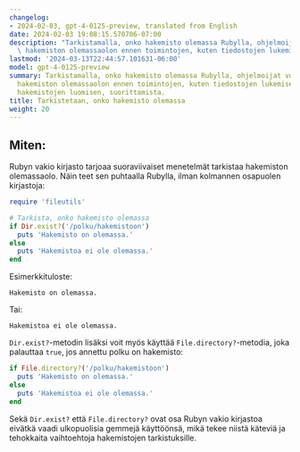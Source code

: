 ```yaml
---
changelog:
- 2024-02-03, gpt-4-0125-preview, translated from English
date: 2024-02-03 19:08:15.570706-07:00
description: "Tarkistamalla, onko hakemisto olemassa Rubylla, ohjelmoijat voivat varmistaa\
  \ hakemiston olemassaolon ennen toimintojen, kuten tiedostojen lukemisen tai\u2026"
lastmod: '2024-03-13T22:44:57.101631-06:00'
model: gpt-4-0125-preview
summary: Tarkistamalla, onko hakemisto olemassa Rubylla, ohjelmoijat voivat varmistaa
  hakemiston olemassaolon ennen toimintojen, kuten tiedostojen lukemisen tai uusien
  hakemistojen luomisen, suorittamista.
title: Tarkistetaan, onko hakemisto olemassa
weight: 20
---
```


## Miten:
Rubyn vakio kirjasto tarjoaa suoraviivaiset menetelmät tarkistaa hakemiston olemassaolo. Näin teet sen puhtaalla Rubylla, ilman kolmannen osapuolen kirjastoja:

```ruby
require 'fileutils'

# Tarkista, onko hakemisto olemassa
if Dir.exist?('/polku/hakemistoon')
  puts 'Hakemisto on olemassa.'
else
  puts 'Hakemistoa ei ole olemassa.'
end
```
Esimerkkituloste:
```
Hakemisto on olemassa.
```
Tai:
```
Hakemistoa ei ole olemassa.
```

`Dir.exist?`-metodin lisäksi voit myös käyttää `File.directory?`-metodia, joka palauttaa `true`, jos annettu polku on hakemisto:

```ruby
if File.directory?('/polku/hakemistoon')
  puts 'Hakemisto on olemassa.'
else
  puts 'Hakemistoa ei ole olemassa.'
end
```
Sekä `Dir.exist?` että `File.directory?` ovat osa Rubyn vakio kirjastoa eivätkä vaadi ulkopuolisia gemmejä käyttöönsä, mikä tekee niistä käteviä ja tehokkaita vaihtoehtoja hakemistojen tarkistuksille.
